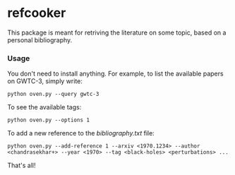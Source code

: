 # refcooker

This package is meant for retriving the literature on some topic, based on a personal bibliography.

### Usage

You don't need to install anything. For example, to list the available papers on GWTC-3, simply write:

    python oven.py --query gwtc-3

To see the available tags:

    python oven.py --options 1
    
To add a new reference to the *bibliography.txt* file:

    python oven.py --add-reference 1 --arxiv <1970.1234> --author <chandrasekhar+> --year <1970> --tag <black-holes> <perturbations> ...

That's all!
